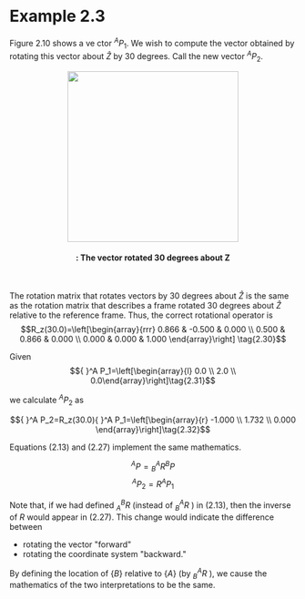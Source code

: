 &emsp;
# Example 2.3
Figure 2.10 shows a ve
ctor ${ }^A P_1$. We wish to compute the vector obtained by rotating this vector about $\hat{Z}$ by 30 degrees. Call the new vector ${ }^A P_2$.

<div align=center>
    <image src="imgs/2.10.png" width=300>
    <h4>: The vector  rotated 30 degrees about Z</h>
</div>
&emsp;




The rotation matrix that rotates vectors by $30$ degrees about $\hat{Z}$ is the same as the rotation matrix that describes a frame rotated $30$ degrees about $\hat{Z}$ relative to the reference frame. Thus, the correct rotational operator is
$$R_z(30.0)=\left[\begin{array}{rrr}
0.866 & -0.500 & 0.000 \\
0.500 & 0.866 & 0.000 \\
0.000 & 0.000 & 1.000
\end{array}\right] \tag{2.30}$$

Given
$${ }^A P_1=\left[\begin{array}{l}
0.0 \\ 2.0 \\ 0.0\end{array}\right]\tag{2.31}$$

we calculate ${ }^A P_2$ as

$${ }^A P_2=R_z(30.0){ }^A P_1=\left[\begin{array}{r}
-1.000 \\ 1.732 \\ 0.000 \end{array}\right]\tag{2.32}$$

Equations $(2.13)$ and $(2.27)$ implement the same mathematics. 

$${}^A P = {}^A_BR {}^BP \tag{2.13}$$
$${ }^A P_2=R^A P_1 \tag{2.27}$$

Note that, if we had defined ${ }_A^B R$ (instead of ${ }_B^A R$ ) in $(2.13)$, then the inverse of $R$ would appear in $(2.27)$. This change would indicate the difference between 
- rotating the vector "forward" 
- rotating the coordinate system "backward." 

By defining the location of $\{B\}$ relative to $\{A\}$ (by ${ }_B^A R$ ), we cause the mathematics of the two interpretations to be the same.